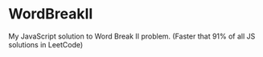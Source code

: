 # WordBreakII
My JavaScript solution to Word Break II problem. (Faster that 91% of all JS solutions in LeetCode)
